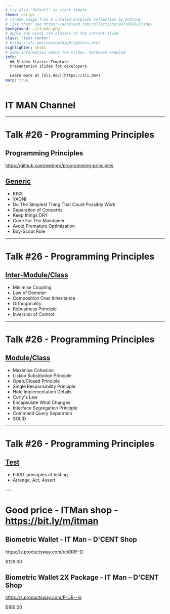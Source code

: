 ```yaml
---
# try also 'default' to start simple
theme: seriph
# random image from a curated Unsplash collection by Anthony
# like them? see https://unsplash.com/collections/94734566/slidev
background: ./it-man.png
# apply any windi css classes to the current slide
class: "text-center"
# https://sli.dev/custom/highlighters.html
highlighter: shiki
# some information about the slides, markdown enabled
info: |
  ## Slidev Starter Template
  Presentation slides for developers.

  Learn more at [Sli.dev](https://sli.dev)
marp: true
---
```


# IT MAN Channel

---

# Talk #26 - Programming Principles

## Programming Principles

https://github.com/webpro/programming-principles

## [Generic](https://github.com/webpro/programming-principles#generic)

<uL>
<li>
KISS
</li>
<li>
YAGNI
</li>
<li>
Do The Simplest Thing That Could Possibly Work
</li>
<li>
Separation of Concerns
</li>
<li>
Keep things DRY
</li>
<li>
Code For The Maintainer
</li>
<li>
Avoid Premature Optimization
</li>
<li>
Boy-Scout Rule
</li>
</ul>

---

# Talk #26 - Programming Principles

## [Inter-Module/Class](https://github.com/webpro/programming-principles#inter-moduleclass)

<uL>
<li>
Minimise Coupling
</li>
<li>
Law of Demeter
</li>
<li>
Composition Over Inheritance
</li>
<li>
Orthogonality
</li>
<li>
Robustness Principle
</li>
<li>
Inversion of Control
</li>
</ul>

---

# Talk #26 - Programming Principles

## [Module/Class](https://github.com/webpro/programming-principles#moduleclass)

<uL>
<li>
Maximise Cohesion
</li>
<li>
Liskov Substitution Principle
</li>
<li>
Open/Closed Principle
</li>
<li>
Single Responsibility Principle
</li>
<li>
Hide Implementation Details
</li>
<li>
Curly's Law
</li>
<li>
Encapsulate What Changes
</li>
<li>
Interface Segregation Principle
</li>
<li>
Command Query Separation
</li>
<li>
SOLID
</li>
</ul>

---

# Talk #26 - Programming Principles

## [Test](https://github.com/webpro/programming-principles#test)

<uL>
<li>
FIRST principles of testing
</li>
<li>
Arrange, Act, Assert
</li>
</ul>
---

# Good price - ITMan shop - https://bit.ly/m/itman

## Biometric Wallet - IT Man – D'CENT Shop

https://s.productsway.com/ub0RfF-D

$129.00

## Biometric Wallet 2X Package - IT Man – D'CENT Shop

https://s.productsway.com/P-UR--Ig

$189.00
